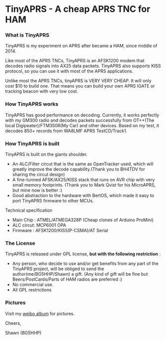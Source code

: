 # TinyAPRS - A cheap APRS TNC for HAM #



### What is TinyAPRS ###


TinyAPRS is my experiment on APRS after became a HAM, since middle of 2014.

Like most of the APRS TNCs, TinyAPRS is an AFSK1200 modem that decodes radio signals into AX25 data packets. TinyAPRS also supports KISS protocol, so you can use it with most of the APRS applications.

Unlike most the APRS TNCs, tinyAPRS is VERY VERY CHEAP. It will only cost $10 to build one. That means you can build your own APRS IGATE or tracking beacon with very low cost.

### How TinyAPRS works ###

TinyAPRS has good performance on decoding. 
Currently, it works perfectly with my GM300 radio and decodes packets successfully from OT++(The local Digipeater)/FTM350R(My Car) and other devices. Based on my test, it decodes 850+ records from WA8LMF APRS TestCD/Track1. 

### How TinyAPRS is built ###

TinyAPRS is built on the giants shoulder.

 - An ALC/Filter circut that is the same as OpenTracker used, which will  greatly improve the decode capability.(Thank you to BH4TDV for sharing the circut design)
 - A fine-tunned AFSK/AX25/KISS stack that runs on AVR chip with very small memory footprints. (Thank you to Mark Qvist for his MicroAPRS, but mine now is better :)
 - Good abstraction to the hardware with BertOS, which made it easy to port TinyAPRS firmware to other MCUs.


Technical specification 

 - Main Chip : ATMEL/ATMEGA328P (Cheap clones of Arduino ProMini)
 - ALC circut: MCP6001 OPA
 - Firmware  : AFSK1200/KISS(P-CSMA)/AT Serial

### The License ###

TinyAPRS is released under GPL license, **but with the following restriction** :

 - Any person, who decide to use and/or get benefits from any part of the TinyAPRS project, will be obliged to send the author(me/BG5HHP/Shawn) a gift. (Any kind of gift will be fine but Beers/PostCards/Parts of HAM radios are preferred :)
 - No commercial use.
 - All GPL restrictions

### Pictures ###
Visit my [weibo album](http://www.weibo.com/p/1005052321043580/album?from=page_100505&mod=TAB#place "Weibo Album") for pictures.

Cheers,

Shawn (BG5HHP)




